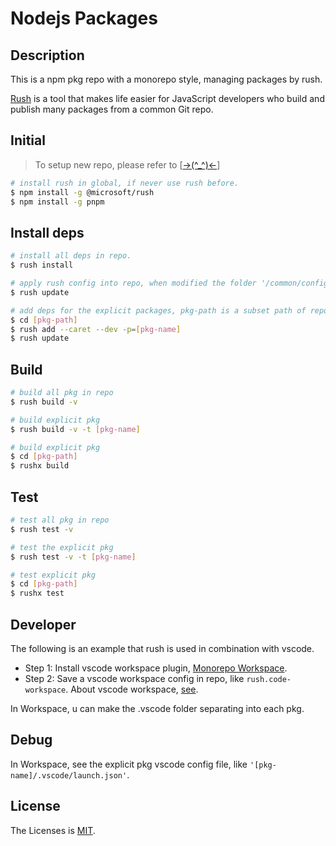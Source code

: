# Nodejs Packages

## Description

This is a npm pkg repo with a monorepo style, managing packages by rush.

[Rush](https://rushjs.io/) is a tool that makes life easier for JavaScript developers who build and publish many packages from a common Git repo.

## Initial

> To setup new repo, please refer to [[->(^\_^)<-](https://rushjs.io/pages/maintainer/setup_new_repo/)]

```bash
# install rush in global, if never use rush before.
$ npm install -g @microsoft/rush
$ npm install -g pnpm
```

## Install deps

```bash
# install all deps in repo.
$ rush install

# apply rush config into repo, when modified the folder '/common/config/rush/*' and the file 'rush.json' in root.
$ rush update

# add deps for the explicit packages, pkg-path is a subset path of repo, --dev map to devDependencies in package.json
$ cd [pkg-path]
$ rush add --caret --dev -p=[pkg-name]
$ rush update
```

## Build

```bash
# build all pkg in repo
$ rush build -v

# build explicit pkg
$ rush build -v -t [pkg-name]

# build explicit pkg
$ cd [pkg-path]
$ rushx build
```

## Test

```bash
# test all pkg in repo
$ rush test -v

# test the explicit pkg
$ rush test -v -t [pkg-name]

# test explicit pkg
$ cd [pkg-path]
$ rushx test
```

## Developer

The following is an example that rush is used in combination with vscode.

- Step 1: Install vscode workspace plugin, [Monorepo Workspace](https://marketplace.visualstudio.com/items?itemName=folke.vscode-monorepo-workspace).
- Step 2: Save a vscode workspace config in repo, like `rush.code-workspace`. About vscode workspace, [see](https://code.visualstudio.com/docs/editor/workspaces).

In Workspace, u can make the .vscode folder separating into each pkg.

## Debug

In Workspace, see the explicit pkg vscode config file, like `'[pkg-name]/.vscode/launch.json'`.

## License

The Licenses is [MIT](LICENSE).
